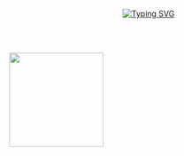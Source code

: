 <div align="center">

<!-- Don't just fork or copy it. Star it, please 🥺  -->

[![Typing SVG](https://readme-typing-svg.herokuapp.com?font=Oleo+Script&color=9D9ED2&size=35&center=true&vCenter=true&width=404&height=53&lines=%E3%80%80%E3%80%80Hi+there%2C+I'm+Gyu.+%E3%80%80%E3%80%80)](https://git.io/typing-svg)

<br><br>
<!-- gyu0714's profile -->
 

<!--     ![Anurag's GitHub stats](https://github-readme-stats.vercel.app/api?username=gyu0714&show_icons=true&theme=radical) -->
<div style="display: flex; flex-direction: row;">
  <img height="170em" src="https://github-readme-stats.vercel.app/api?username=gyu0714&show_icons=true&theme=radical">
<!--   <img height="170em" src="https://github-readme-stats.vercel.app/api/top-langs/?username=gyu0714&layout=compact&show_icons=true&theme=radical"> -->
</div>

